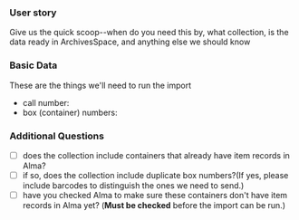 ### User story
Give us the quick scoop--when do you need this by, what collection, is the data ready in ArchivesSpace, and anything else we should know

### Basic Data
These are the things we'll need to run the import
- call number:
- box (container) numbers:

### Additional Questions
- [ ] does the collection include containers that already have item records in Alma?
- [ ] if so, does the collection include duplicate box numbers?(If yes, please include barcodes to distinguish the ones we need to send.)
- [ ] have you checked Alma to make sure these containers don't have item records in Alma yet? (**Must be checked** before the import can be run.)
